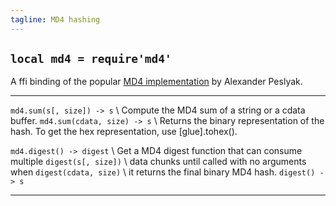 ```yaml
---
tagline: MD4 hashing
---
```


## `local md4 = require'md4'`

A ffi binding of the popular [MD4 implementation][md4 lib] by Alexander Peslyak.

[md4 lib]:    http://openwall.info/wiki/people/solar/software/public-domain-source-code/md4

--------------------------------------- ---------------------------------------
`md4.sum(s[, size]) -> s`    \          Compute the MD4 sum of a string or a cdata buffer.
`md4.sum(cdata, size) -> s`  \          Returns the binary representation of the hash.
											       To get the hex representation, use [glue].tohex().

`md4.digest() -> digest`     \          Get a MD4 digest function that can consume multiple
`digest(s[, size])`          \          data chunks until called with no arguments when
`digest(cdata, size)`        \          it returns the final binary MD4 hash.
`digest() -> s`
--------------------------------------- ---------------------------------------
